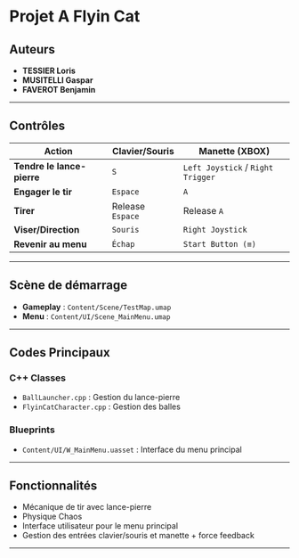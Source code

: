 # Projet A Flyin Cat

## Auteurs

- **TESSIER Loris**
- **MUSITELLI Gaspar**
- **FAVEROT Benjamin**

---

## Contrôles

| Action                     | Clavier/Souris    | Manette (XBOX)                    |
| -------------------------- | ----------------- | --------------------------------- |
| **Tendre le lance-pierre** | `S`               | `Left Joystick` / `Right Trigger` |
| **Engager le tir**         | `Espace`          | `A`                               |
| **Tirer**                  | Release `Espace`  | Release `A`                       |
| **Viser/Direction**        | `Souris`          | `Right Joystick`                  |
| **Revenir au menu**        | `Échap`           | `Start Button (≡)`                |

---

## Scène de démarrage

- **Gameplay** : `Content/Scene/TestMap.umap`
- **Menu** : `Content/UI/Scene_MainMenu.umap`

---

## Codes Principaux

### C++ Classes

- `BallLauncher.cpp` : Gestion du lance-pierre
- `FlyinCatCharacter.cpp` : Gestion des balles

### Blueprints

- `Content/UI/W_MainMenu.uasset` : Interface du menu principal

---

## Fonctionnalités

- Mécanique de tir avec lance-pierre
- Physique Chaos
- Interface utilisateur pour le menu principal
- Gestion des entrées clavier/souris et manette + force feedback

---


